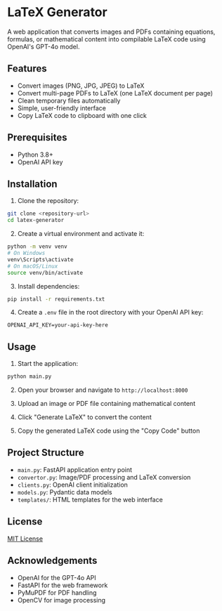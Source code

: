 # LaTeX Generator

A web application that converts images and PDFs containing equations, formulas, or mathematical content into compilable LaTeX code using OpenAI's GPT-4o model.

## Features

- Convert images (PNG, JPG, JPEG) to LaTeX
- Convert multi-page PDFs to LaTeX (one LaTeX document per page)
- Clean temporary files automatically
- Simple, user-friendly interface
- Copy LaTeX code to clipboard with one click

## Prerequisites

- Python 3.8+
- OpenAI API key

## Installation

1. Clone the repository:

```bash
git clone <repository-url>
cd latex-generator
```

2. Create a virtual environment and activate it:

```bash
python -m venv venv
# On Windows
venv\Scripts\activate
# On macOS/Linux
source venv/bin/activate
```

3. Install dependencies:

```bash
pip install -r requirements.txt
```

4. Create a `.env` file in the root directory with your OpenAI API key:

```
OPENAI_API_KEY=your-api-key-here
```

## Usage

1. Start the application:

```bash
python main.py
```

2. Open your browser and navigate to `http://localhost:8000`

3. Upload an image or PDF file containing mathematical content

4. Click "Generate LaTeX" to convert the content

5. Copy the generated LaTeX code using the "Copy Code" button

## Project Structure

- `main.py`: FastAPI application entry point
- `convertor.py`: Image/PDF processing and LaTeX conversion
- `clients.py`: OpenAI client initialization
- `models.py`: Pydantic data models
- `templates/`: HTML templates for the web interface

## License

[MIT License](LICENSE)

## Acknowledgements

- OpenAI for the GPT-4o API
- FastAPI for the web framework
- PyMuPDF for PDF handling
- OpenCV for image processing
